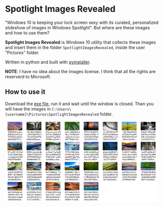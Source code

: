 # Spotlight Images Revealed

"Windows 10 is keeping your lock screen sexy with its curated, personalized slideshow of images in Windows Spotlight". But where are these images and how to use them?

**Spotlight Images Revealed** is Windows 10 utility that collects these images and insert them in the folder `SpotlightImagesRevealed`, inside the user "Pictures" folder.

Written in python and built with [pyinstaller](http://www.pyinstaller.org/).

**NOTE**: I have no idea about the images license. I think that all the rights are reserverd to Microsoft.

## How to use it

Download the [exe file](https://github.com/aborruso/SpotlightImagesRevealed/releases/download/v0.1/slr.exe), run it and wait until the window is closed. Than you will have the images in `C:\Users\[username]\Pictures\SpotlightImagesRevealed` folder.

![](./resources/SpotlightImagesRevealed.png)